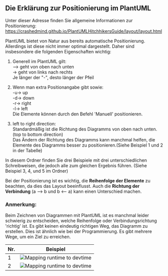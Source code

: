 ## Die Erklärung zur Positionierung im PlantUML
Unter dieser Adresse finden Sie allgemeine Informationen zur Positionierung: https://crashedmind.github.io/PlantUMLHitchhikersGuide/layout/layout.html

PlantUML bietet von Natur aus bereits automatische Positionierung. 
Allerdings ist diese nicht immer optimal dargestellt.
Daher sind insbesondere die folgenden Eigenschaften wichtig:

1. Generell im PlantUML gilt: </br>
--> geht von oben nach unten</br>
-> geht von links nach rechts</br>
Je länger der "-", desto länger der Pfeil</br>


2. Wenn man extra Positionangabe gibt sowie:</br>
-u-> up</br>
-d-> down</br>
-r-> right</br>
-l-> left</br>
Die Elemente können durch den Befehl 'Manuell' positionieren.

3. left to right direction:</br>
Standardmäßig ist die Richtung des Diagramms von oben nach unten.(top to bottom direction)</br>
Das Ändern der Richtung des Diagramms kann manchmal helfen, die Elemente des Diagramms besser zu positionieren.(Siehe Beispiel 1 und 2 in der Tabelle)</br>

In diesem Ordner finden Sie drei Beispiele mit drei unterschiedlichen Schreibweisen, die jedoch alle zum gleichen Ergebnis führen. (Siehe Beispiel 3, 4, und 5 im Ordner)

Bei der Positionierung ist es wichtig, die **Reihenfolge der Elemente** zu beachten, da dies das Layout beeinflusst. Auch die **Richtung der Verbindung** (a --> b und b <-- a) kann einen Unterschied machen.

### Anmerkung:
Beim Zeichnen von Diagrammen mit PlantUML ist es manchmal leider schwierig zu entscheiden, welche Reihenfolge oder Verbindungsrichtung 'richtig' ist.  Es gibt keinen eindeutig richtigen Weg, das Diagramm zu erstellen. Dies ist ähnlich wie bei der Programmierung. Es gibt mehrere Wege, um ein Ziel zu erreichen.


| Nr.         | Beispiel    |
| ----------- | ----------- | 
|1|![Mapping runtime to devtime](https://www.plantuml.com/plantuml/svg/dLH1Jy8m6BttLtp2mOG3OHiRQ80GIV14D7emndYetRVHh6kNqac8yj_jnjm8S9X-X-RrzRNVUstI-SPGRV9Km8fc6PSnw5mQdY8O1I5-5f1SXHXnYV2AGgWjTACeSXchwNkDAA7xSOC3wjVi8vT9AHtWk2QVCBJScE7HzWTDPOo558CZ-cNDJSaMHSYrmCWKfZIFrmP2hf4PhYJP95ncLDCKu8k0BQRIJ4cKffeNjLJIF9kTG91AfrJK2tUK9R5MkGmNIYXTHIoNz-LOjB7-xCv_d5RUJ7NOtcPmRXtoDfrELxl5hybtc4pgoMm6T0FC8KtNJg-tsgrKc0lizJfMVC07PUeGvi3akz-t4Ce6iaq3jtM3C-NItZHkbKukY3t2tCgD2mts2cVoFBfpoPftgd8lgOQdAk-IocyTSqYOLxaTMkV38-mtk4YHjaeHj4enQktF_yip18G5bMaV6XnOF3hYHmrFvYX3-mdy0000 "Mapping runtime to devtime")|
|2|![Mapping runtime to devtime](https://www.plantuml.com/plantuml/svg/dLHTJy8m57tlhxZ2WmaFX7s21WYH19-8HX-CCJxKxcuqszgbT1AY_7UxmUO2UvZUXwRdtDFUSxfaYwscIkTf0ckQPLn4e7AXUOgW9GJuMMp9LO0X5mYlc2Ho1_qm36t6QlfU8GheVzpWY7er-yX5N4f7EAd99mmCDs7OEFwWg8YmaABVe5ysN9TiKIJ1K1UM58ys6WAka6ak1Td6N6HKqHJWYu0f9jDC2XJwX8jQIQ6VzJv145AbDAaRTvJ5aPAv29OoaUeKi6mVohKOOzoPa_-uhNoNqsK7GgwjMukypMQpzNvPcNo7wRG6ypdGBJ2B_4xj3GRh_Le6UOA3GS-8Z_kZChK8is3wFGo6PW_50D5bWDrvm8LoPLuQTrB5BMA7CBjoOqC3E632YylmLfivvrnbjwdSSvNJfl8w1tK9Sogxhl7kDe7N04MGj5CGlrEGSMUBtb--XK-ONxdse05y0yRDphZH8GiKWVaN_000 "Mapping runtime to devtime")|
